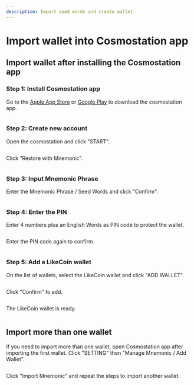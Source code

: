 ```yaml
---
description: Import seed words and create wallet
---
```


# Import wallet into Cosmostation app

## Import wallet after installing the Cosmostation app

### Step 1: Install Cosmostation app

Go to the [Apple App Store](https://apps.apple.com/us/app/cosmostation/id1459830339) or [Google Play](https://play.google.com/store/apps/details?id=wannabit.io.cosmostaion\&hl=en\_US\&gl=US) to download the cosmostation app.

<figure><img src="../../../.gitbook/assets/Cosmostation mobile create wallet 1.png" alt=""><figcaption></figcaption></figure>

### Step 2: Create new account

Open the cosmostation and click "START".

<figure><img src="../../../.gitbook/assets/Cosmostation mobile create wallet 2.png" alt=""><figcaption></figcaption></figure>

Click "Restore with Mnemonic".

<figure><img src="../../../.gitbook/assets/Cosmostation mobile import wallet 3.png" alt=""><figcaption></figcaption></figure>

### Step 3: Input Mnemonic Phrase

Enter the Mnemonic Phrase / Seed Words and click "Confirm".

<figure><img src="../../../.gitbook/assets/Cosmostation mobile import wallet 4.jpg" alt=""><figcaption></figcaption></figure>

### Step 4: Enter the PIN

Enter 4 numbers plus an English Words as PIN code to protect the wallet.

<figure><img src="../../../.gitbook/assets/Cosmostation mobile import wallet 5.png" alt=""><figcaption></figcaption></figure>

Enter the PIN code again to confirm.

<figure><img src="../../../.gitbook/assets/Cosmostation mobile import wallet 6.png" alt=""><figcaption></figcaption></figure>

### Step 5: Add a LikeCoin wallet

On the list of wallets, select the LikeCoin wallet and click "ADD WALLET".

<figure><img src="../../../.gitbook/assets/Cosmostation mobile import wallet 7.png" alt=""><figcaption></figcaption></figure>

Click "Confirm" to add.

<figure><img src="../../../.gitbook/assets/Cosmostation mobile import wallet 8.png" alt=""><figcaption></figcaption></figure>

The LikeCoin wallet is ready.

<figure><img src="../../../.gitbook/assets/Cosmostation mobile import wallet 9.png" alt=""><figcaption></figcaption></figure>

## Import more than one wallet

If you need to import more than one wallet, open Cosmostation app after importing the first wallet. Click "SETTING" then "Manage Mnemonic / Add Wallet".

<figure><img src="../../../.gitbook/assets/Cosmostation mobile import wallet 10.png" alt=""><figcaption></figcaption></figure>

Click "Import Mnemonic" and repeat the steps to import another wallet.&#x20;

<figure><img src="../../../.gitbook/assets/Cosmostation mobile import wallet 11.png" alt=""><figcaption></figcaption></figure>
